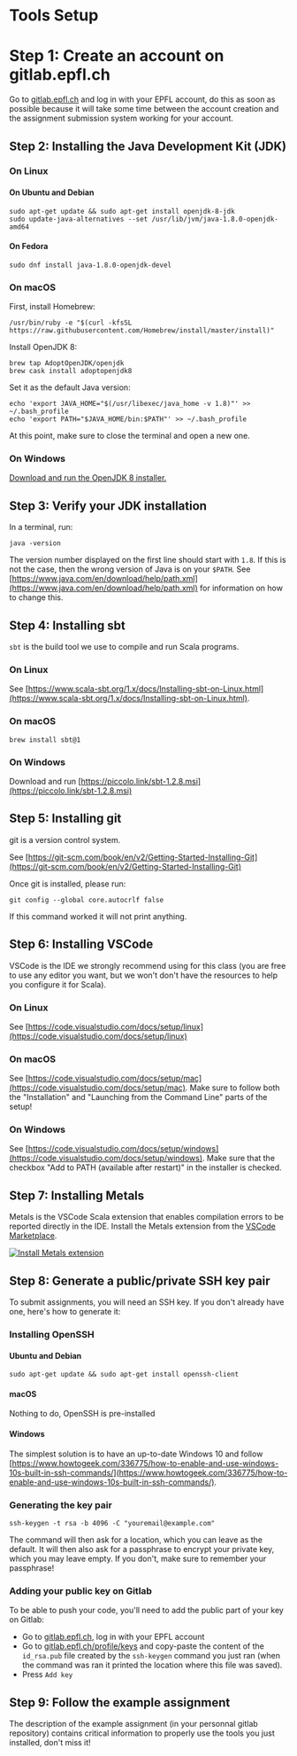 # Tools Setup

# Step 1: Create an account on gitlab.epfl.ch

Go to [gitlab.epfl.ch](https://gitlab.epfl.ch/) and log in with your EPFL account, do this as soon as
possible because it will take some time between the account creation and the
assignment submission system working for your account.

## Step 2: Installing the Java Development Kit (JDK)

### On Linux
#### On Ubuntu and Debian

```shell
sudo apt-get update && sudo apt-get install openjdk-8-jdk
sudo update-java-alternatives --set /usr/lib/jvm/java-1.8.0-openjdk-amd64
```

#### On Fedora
```shell
sudo dnf install java-1.8.0-openjdk-devel
```

### On macOS

First, install Homebrew:
```shell
/usr/bin/ruby -e "$(curl -kfsSL https://raw.githubusercontent.com/Homebrew/install/master/install)"
```

Install OpenJDK 8:
```shell
brew tap AdoptOpenJDK/openjdk
brew cask install adoptopenjdk8
```

Set it as the default Java version:
```shell
echo 'export JAVA_HOME="$(/usr/libexec/java_home -v 1.8)"' >> ~/.bash_profile
echo 'export PATH="$JAVA_HOME/bin:$PATH"' >> ~/.bash_profile
```

At this point, make sure to close the terminal and open a new one.

### On Windows

[Download and run the OpenJDK 8 installer.](https://adoptopenjdk.net)

## Step 3: Verify your JDK installation

In a terminal, run:
```shell
java -version
```
The version number displayed on the first line should start with `1.8`. If this is not the case, then the wrong version of Java is on your `$PATH`.
See [https://www.java.com/en/download/help/path.xml](https://www.java.com/en/download/help/path.xml) for information on how to change this.


## Step 4: Installing sbt

`sbt` is the build tool we use to compile and run Scala programs.

### On Linux

See [https://www.scala-sbt.org/1.x/docs/Installing-sbt-on-Linux.html](https://www.scala-sbt.org/1.x/docs/Installing-sbt-on-Linux.html).

### On macOS

```terminal
brew install sbt@1
```

### On Windows

Download and run [https://piccolo.link/sbt-1.2.8.msi](https://piccolo.link/sbt-1.2.8.msi)

## Step 5: Installing git

git is a version control system.

See [https://git-scm.com/book/en/v2/Getting-Started-Installing-Git](https://git-scm.com/book/en/v2/Getting-Started-Installing-Git)


Once git is installed, please run:

```shell
git config --global core.autocrlf false
```

If this command worked it will not print anything.

## Step 6: Installing VSCode

VSCode is the IDE we strongly recommend using for this class (you are free to use any editor you want, but we won't don't have the resources to help you configure it for Scala).

### On Linux

See [https://code.visualstudio.com/docs/setup/linux](https://code.visualstudio.com/docs/setup/linux)

### On macOS

See [https://code.visualstudio.com/docs/setup/mac](https://code.visualstudio.com/docs/setup/mac).
Make sure to follow both the "Installation" and "Launching from the Command Line" parts of the setup!

### On Windows

See [https://code.visualstudio.com/docs/setup/windows](https://code.visualstudio.com/docs/setup/windows).
Make sure that the checkbox "Add to PATH (available after restart)" in the installer is checked.

## Step 7: Installing Metals

Metals is the VSCode Scala extension that enables compilation errors to be reported directly in the IDE.
Install the Metals extension from the [VSCode Marketplace](https://marketplace.visualstudio.com/items?itemName=scalameta.metals).

<a href="vscode:extension/scalameta.metals"><img src="https://img.shields.io/badge/metals-vscode-blue.png" alt="Install Metals extension"></a>

## Step 8: Generate a public/private SSH key pair

To submit assignments, you will need an SSH key. If you don't already have one, here's how to generate it:

### Installing OpenSSH

#### Ubuntu and Debian

```shell
sudo apt-get update && sudo apt-get install openssh-client
```

#### macOS

Nothing to do, OpenSSH is pre-installed

#### Windows

The simplest solution is to have an up-to-date Windows 10 and follow [https://www.howtogeek.com/336775/how-to-enable-and-use-windows-10s-built-in-ssh-commands/](https://www.howtogeek.com/336775/how-to-enable-and-use-windows-10s-built-in-ssh-commands/).

### Generating the key pair

```shell
ssh-keygen -t rsa -b 4096 -C "youremail@example.com"
```

 The command will then ask for a location, which you can leave as the default. It will then also ask for a passphrase to encrypt your private key, which you may leave empty. If you don't, make sure to remember your passphrase!

### Adding your public key on Gitlab

To be able to push your code, you'll need to add the public part of your key on Gitlab:
- Go to [gitlab.epfl.ch](https://gitlab.epfl.ch), log in with your EPFL account
- Go to [gitlab.epfl.ch/profile/keys](https://gitlab.epfl.ch/profile/keys) and copy-paste the content of the `id_rsa.pub` file created by the `ssh-keygen` command you just ran (when the command was ran it printed the location where this file was saved).
- Press `Add key`

## Step 9: Follow the example assignment

The description of the example assignment (in your personnal gitlab repository) contains critical information to properly use the tools you just installed, don't miss it!
